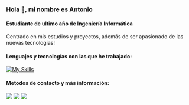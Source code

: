 ### Hola 👋, mi nombre es Antonio
#### Estudiante de ultimo año de Ingeniería Informática
Centrado en mis estudios y proyectos, además de ser apasionado de las nuevas tecnologías!
 
#### Lenguajes y tecnologías con las que he trabajado:

[![My Skills](https://skillicons.dev/icons?i=java,c,bash,haskell,spring,git,eclipse,vscode)]()

#### Metodos de contacto y más información:

[<img src='https://img.shields.io/badge/GitHub-100000?style=for-the-badge&logo=github&logoColor=white'>](https://github.com/AMGV11) 
[<img src='https://img.shields.io/badge/LinkedIn-0077B5?style=for-the-badge&logo=linkedin&logoColor=white'>](https://www.linkedin.com/in/antonio-manuel-guisado-valle/)
[<img src='https://img.shields.io/badge/Gmail-D14836?style=for-the-badge&logo=gmail&logoColor=white'>](mailto:antoniomgv95@gmail.com?)




<!---
AMGV11/AMGV11 is a ✨ special ✨ repository because its `README.md` (this file) appears on your GitHub profile.
You can click the Preview link to take a look at your changes.
--->
